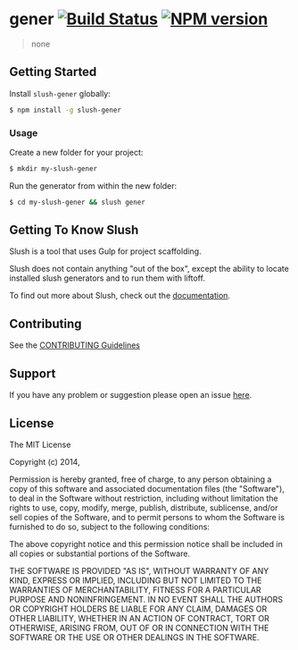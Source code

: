# gener [![Build Status](https://secure.travis-ci.org/marianboda/slush-gener.png?branch=master)](https://travis-ci.org/marianboda/slush-gener) [![NPM version](https://badge-me.herokuapp.com/api/npm/slush-gener.png)](http://badges.enytc.com/for/npm/slush-gener)

> none


## Getting Started

Install `slush-gener` globally:

```bash
$ npm install -g slush-gener
```

### Usage

Create a new folder for your project:

```bash
$ mkdir my-slush-gener
```

Run the generator from within the new folder:

```bash
$ cd my-slush-gener && slush gener
```

## Getting To Know Slush

Slush is a tool that uses Gulp for project scaffolding.

Slush does not contain anything "out of the box", except the ability to locate installed slush generators and to run them with liftoff.

To find out more about Slush, check out the [documentation](https://github.com/klei/slush).

## Contributing

See the [CONTRIBUTING Guidelines](https://github.com/marianboda/slush-gener/blob/master/CONTRIBUTING.md)

## Support
If you have any problem or suggestion please open an issue [here](https://github.com/marianboda/slush-gener/issues).

## License 

The MIT License

Copyright (c) 2014, 

Permission is hereby granted, free of charge, to any person
obtaining a copy of this software and associated documentation
files (the "Software"), to deal in the Software without
restriction, including without limitation the rights to use,
copy, modify, merge, publish, distribute, sublicense, and/or sell
copies of the Software, and to permit persons to whom the
Software is furnished to do so, subject to the following
conditions:

The above copyright notice and this permission notice shall be
included in all copies or substantial portions of the Software.

THE SOFTWARE IS PROVIDED "AS IS", WITHOUT WARRANTY OF ANY KIND,
EXPRESS OR IMPLIED, INCLUDING BUT NOT LIMITED TO THE WARRANTIES
OF MERCHANTABILITY, FITNESS FOR A PARTICULAR PURPOSE AND
NONINFRINGEMENT. IN NO EVENT SHALL THE AUTHORS OR COPYRIGHT
HOLDERS BE LIABLE FOR ANY CLAIM, DAMAGES OR OTHER LIABILITY,
WHETHER IN AN ACTION OF CONTRACT, TORT OR OTHERWISE, ARISING
FROM, OUT OF OR IN CONNECTION WITH THE SOFTWARE OR THE USE OR
OTHER DEALINGS IN THE SOFTWARE.

